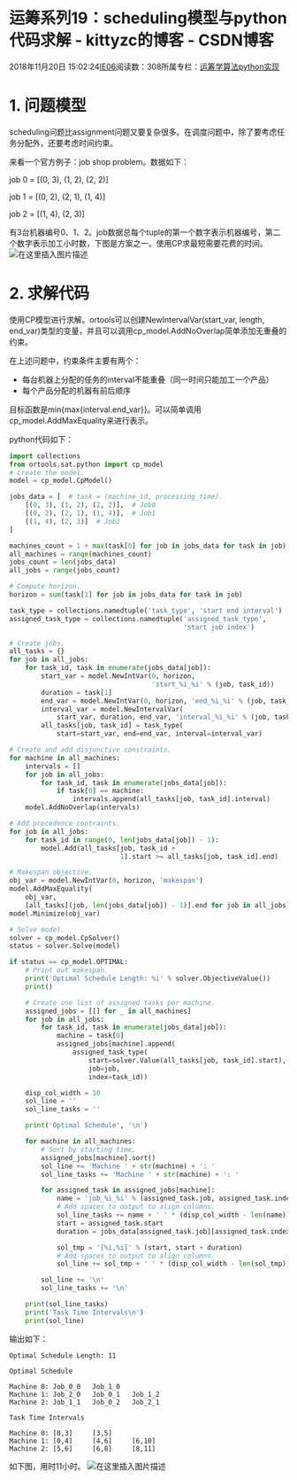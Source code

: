 # 运筹系列19：scheduling模型与python代码求解 - kittyzc的博客 - CSDN博客
2018年11月20日 15:02:24[IE06](https://me.csdn.net/kittyzc)阅读数：308所属专栏：[运筹学算法python实现](https://blog.csdn.net/column/details/26511.html)
# 1. 问题模型

scheduling问题比assignment问题又要复杂很多。在调度问题中，除了要考虑任务分配外，还要考虑时间约束。

来看一个官方例子：job shop problem。数据如下：

job 0 = [(0, 3), (1, 2), (2, 2)]

job 1 = [(0, 2), (2, 1), (1, 4)]

job 2 = [(1, 4), (2, 3)]

有3台机器编号0、1、2。job数据总每个tuple的第一个数字表示机器编号，第二个数字表示加工小时数，下图是方案之一。使用CP求最短需要花费的时间。
![在这里插入图片描述](https://img-blog.csdnimg.cn/20181120145922912.png?x-oss-process=image/watermark,type_ZmFuZ3poZW5naGVpdGk,shadow_10,text_aHR0cHM6Ly9ibG9nLmNzZG4ubmV0L2tpdHR5emM=,size_16,color_FFFFFF,t_70)
# 2. 求解代码

使用CP模型进行求解。ortools可以创建NewIntervalVar(start_var, length, end_var)类型的变量，并且可以调用cp_model.AddNoOverlap简单添加无重叠的约束。

在上述问题中，约束条件主要有两个：
- 每台机器上分配的任务的interval不能重叠（同一时间只能加工一个产品）
- 每个产品分配的机器有前后顺序

目标函数是min{max{interval.end_var}}。可以简单调用cp_model.AddMaxEquality来进行表示。

python代码如下：

```python
import collections
from ortools.sat.python import cp_model
# Create the model.
model = cp_model.CpModel()

jobs_data = [  # task = (machine_id, processing_time).
    [(0, 3), (1, 2), (2, 2)],  # Job0
    [(0, 2), (2, 1), (1, 4)],  # Job1
    [(1, 4), (2, 3)]  # Job2
]

machines_count = 1 + max(task[0] for job in jobs_data for task in job)
all_machines = range(machines_count)
jobs_count = len(jobs_data)
all_jobs = range(jobs_count)

# Compute horizon.
horizon = sum(task[1] for job in jobs_data for task in job)

task_type = collections.namedtuple('task_type', 'start end interval')
assigned_task_type = collections.namedtuple('assigned_task_type',
                                            'start job index')

# Create jobs.
all_tasks = {}
for job in all_jobs:
    for task_id, task in enumerate(jobs_data[job]):
        start_var = model.NewIntVar(0, horizon,
                                    'start_%i_%i' % (job, task_id))
        duration = task[1]
        end_var = model.NewIntVar(0, horizon, 'end_%i_%i' % (job, task_id))
        interval_var = model.NewIntervalVar(
            start_var, duration, end_var, 'interval_%i_%i' % (job, task_id))
        all_tasks[job, task_id] = task_type(
            start=start_var, end=end_var, interval=interval_var)

# Create and add disjunctive constraints.
for machine in all_machines:
    intervals = []
    for job in all_jobs:
        for task_id, task in enumerate(jobs_data[job]):
            if task[0] == machine:
                intervals.append(all_tasks[job, task_id].interval)
    model.AddNoOverlap(intervals)

# Add precedence contraints.
for job in all_jobs:
    for task_id in range(0, len(jobs_data[job]) - 1):
        model.Add(all_tasks[job, task_id +
                            1].start >= all_tasks[job, task_id].end)

# Makespan objective.
obj_var = model.NewIntVar(0, horizon, 'makespan')
model.AddMaxEquality(
    obj_var,
    [all_tasks[(job, len(jobs_data[job]) - 1)].end for job in all_jobs])
model.Minimize(obj_var)

# Solve model.
solver = cp_model.CpSolver()
status = solver.Solve(model)

if status == cp_model.OPTIMAL:
    # Print out makespan.
    print('Optimal Schedule Length: %i' % solver.ObjectiveValue())
    print()

    # Create one list of assigned tasks per machine.
    assigned_jobs = [[] for _ in all_machines]
    for job in all_jobs:
        for task_id, task in enumerate(jobs_data[job]):
            machine = task[0]
            assigned_jobs[machine].append(
                assigned_task_type(
                    start=solver.Value(all_tasks[job, task_id].start),
                    job=job,
                    index=task_id))

    disp_col_width = 10
    sol_line = ''
    sol_line_tasks = ''

    print('Optimal Schedule', '\n')

    for machine in all_machines:
        # Sort by starting time.
        assigned_jobs[machine].sort()
        sol_line += 'Machine ' + str(machine) + ': '
        sol_line_tasks += 'Machine ' + str(machine) + ': '

        for assigned_task in assigned_jobs[machine]:
            name = 'job_%i_%i' % (assigned_task.job, assigned_task.index)
            # Add spaces to output to align columns.
            sol_line_tasks += name + ' ' * (disp_col_width - len(name))
            start = assigned_task.start
            duration = jobs_data[assigned_task.job][assigned_task.index][1]

            sol_tmp = '[%i,%i]' % (start, start + duration)
            # Add spaces to output to align columns.
            sol_line += sol_tmp + ' ' * (disp_col_width - len(sol_tmp))

        sol_line += '\n'
        sol_line_tasks += '\n'

    print(sol_line_tasks)
    print('Task Time Intervals\n')
    print(sol_line)
```

输出如下：

```
Optimal Schedule Length: 11

Optimal Schedule

Machine 0: Job_0_0   Job_1_0
Machine 1: Job_2_0   Job_0_1   Job_1_2
Machine 2: Job_1_1   Job_0_2   Job_2_1

Task Time Intervals

Machine 0: [0,3]     [3,5]
Machine 1: [0,4]     [4,6]     [6,10]
Machine 2: [5,6]     [6,8]     [8,11]
```

如下图，用时11小时。
![在这里插入图片描述](https://img-blog.csdnimg.cn/20181120150212408.png?x-oss-process=image/watermark,type_ZmFuZ3poZW5naGVpdGk,shadow_10,text_aHR0cHM6Ly9ibG9nLmNzZG4ubmV0L2tpdHR5emM=,size_16,color_FFFFFF,t_70)

